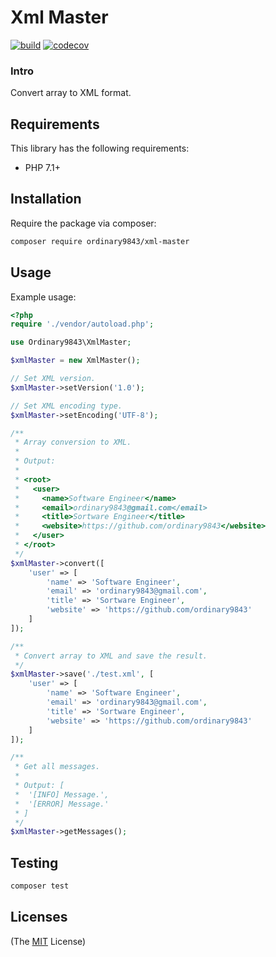 # Xml Master

[![build](https://github.com/ordinary9843/xml-master/actions/workflows/build.yml/badge.svg)](https://github.com/ordinary9843/meta-master/actions/workflows/build.yml)
[![codecov](https://codecov.io/gh/ordinary9843/xml-master/branch/master/graph/badge.svg?token=QKCE7LJISZ)](https://codecov.io/gh/ordinary9843/xml-master)

### Intro

Convert array to XML format.

## Requirements

This library has the following requirements:

- PHP 7.1+

## Installation

Require the package via composer:

```bash
composer require ordinary9843/xml-master
```

## Usage

Example usage:

```php
<?php
require './vendor/autoload.php';

use Ordinary9843\XmlMaster;

$xmlMaster = new XmlMaster();

// Set XML version.
$xmlMaster->setVersion('1.0');

// Set XML encoding type.
$xmlMaster->setEncoding('UTF-8');

/**
 * Array conversion to XML.
 *
 * Output:
 *
 * <root>
 *   <user>
 *     <name>Software Engineer</name>
 *     <email>ordinary9843@gmail.com</email>
 *     <title>Sortware Engineer</title>
 *     <website>https://github.com/ordinary9843</website>
 *   </user>
 * </root>
 */
$xmlMaster->convert([
    'user' => [
        'name' => 'Software Engineer',
        'email' => 'ordinary9843@gmail.com',
        'title' => 'Sortware Engineer',
        'website' => 'https://github.com/ordinary9843'
    ]
]);

/**
 * Convert array to XML and save the result.
 */
$xmlMaster->save('./test.xml', [
    'user' => [
        'name' => 'Software Engineer',
        'email' => 'ordinary9843@gmail.com',
        'title' => 'Sortware Engineer',
        'website' => 'https://github.com/ordinary9843'
    ]
]);

/**
 * Get all messages.
 *
 * Output: [
 *  '[INFO] Message.',
 *  '[ERROR] Message.'
 * ]
 */
$xmlMaster->getMessages();
```

## Testing

```bash
composer test
```

## Licenses

(The [MIT](http://www.opensource.org/licenses/mit-license.php) License)
